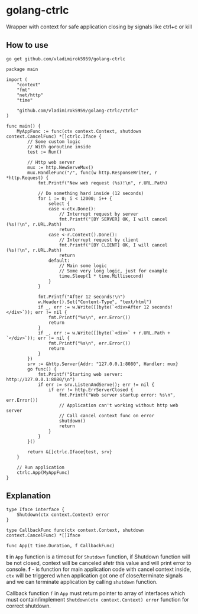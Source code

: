 # golang-ctrlc
Wrapper with context for safe application closing by signals like ctrl+c or kill

## How to use
```
go get github.com/vladimirok5959/golang-ctrlc
```
```
package main

import (
	"context"
	"fmt"
	"net/http"
	"time"

	"github.com/vladimirok5959/golang-ctrlc/ctrlc"
)

func main() {
	MyAppFunc := func(ctx context.Context, shutdown context.CancelFunc) *[]ctrlc.Iface {
		// Some custom logic
		// With goroutine inside
		test := Run()

		// Http web server
		mux := http.NewServeMux()
		mux.HandleFunc("/", func(w http.ResponseWriter, r *http.Request) {
			fmt.Printf("New web request (%s)!\n", r.URL.Path)

			// Do something hard inside (12 seconds)
			for i := 0; i < 12000; i++ {
				select {
				case <-ctx.Done():
					// Interrupt request by server
					fmt.Printf("[BY SERVER] OK, I will cancel (%s)!\n", r.URL.Path)
					return
				case <-r.Context().Done():
					// Interrupt request by client
					fmt.Printf("[BY CLIENT] OK, I will cancel (%s)!\n", r.URL.Path)
					return
				default:
					// Main some logic
					// Some very long logic, just for example
					time.Sleep(1 * time.Millisecond)
				}
			}

			fmt.Printf("After 12 seconds!\n")
			w.Header().Set("Content-Type", "text/html")
			if _, err := w.Write([]byte(`<div>After 12 seconds!</div>`)); err != nil {
				fmt.Printf("%s\n", err.Error())
				return
			}
			if _, err := w.Write([]byte(`<div>` + r.URL.Path + `</div>`)); err != nil {
				fmt.Printf("%s\n", err.Error())
				return
			}
		})
		srv := &http.Server{Addr: "127.0.0.1:8080", Handler: mux}
		go func() {
			fmt.Printf("Starting web server: http://127.0.0.1:8080/\n")
			if err := srv.ListenAndServe(); err != nil {
				if err != http.ErrServerClosed {
					fmt.Printf("Web server startup error: %s\n", err.Error())
					// Application can't working without http web server
					// Call cancel context func on error
					shutdown()
					return
				}
			}
		}()

		return &[]ctrlc.Iface{test, srv}
	}

	// Run application
	ctrlc.App(MyAppFunc)
}
```

## Explanation
```
type Iface interface {
	Shutdown(ctx context.Context) error
}

type CallbackFunc func(ctx context.Context, shutdown context.CancelFunc) *[]Iface

func App(t time.Duration, f CallbackFunc)
```

**t** in `App` function is a timeout for `Shutdown` function, if Shutdown function will be not closed, context will be canceled afetr this value and will print error to console. **f** - is function for main application code with cancel context inside, `ctx` will be triggered when application got one of close/terminate signals and we can terminate application by calling `shutdown` function.

Callback function `f` in `App` must return pointer to array of interfaces which must contain/implement `Shutdown(ctx context.Context) error` function for correct shutdown.

